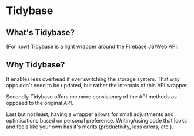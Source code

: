 # Tidybase

## What's Tidybase?
(For now) Tidybase is a light wrapper around the Firebase JS/Web API.

## Why Tidybase?
It enables less overhead if ever switching the storage system.
That way apps don't need to be updated, but rather the internals
of this API wrapper.

Secondly Tidybase offers me more consistency of the API methods as 
opposed to the original API. 

Last but not least, having a wrapper allows for small adjustments 
and optimisations based on personal preference. Writing/using code 
that looks and feels like your own has it's merits (productivity,
less errors, etc.).
